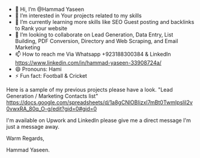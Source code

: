 - 👋 Hi, I’m @Hammad Yaseen
- 👀 I’m interested in Your projects related to my skills
- 🌱 I’m currently learning more skills like SEO Guest posting and backlinks to Rank your website
- 💞️ I’m looking to collaborate on Lead Generation, Data Entry, List Building, PDF Conversion, Directory and Web Scraping, and Email Marketing
- 📫 How to reach me Via Whatsapp +923188300384 & LinkedIn
https://www.linkedin.com/in/hammad-yaseen-33908724a/
- 😄 Pronouns: Hami
- ⚡ Fun fact: Football & Cricket
  
<!---
Hammad120-png/Hammad120-png is a ✨ special ✨ repository because its `README.md` (this file) appears on your GitHub profile.
You can click the Preview link to take a look at your changes.
--->
Here is a sample of my previous projects please have a look.
"Lead Generation / Marketing Contacts list"
https://docs.google.com/spreadsheets/d/1a8gCNlOBIizxl7mBt0TwmIpslil2v0vwxRA_80q_O-g/edit?gid=0#gid=0

I'm available on Upwork and LinkedIn please give me a direct message I'm just a message away.

Warm Regards,

Hammad Yaseen.
